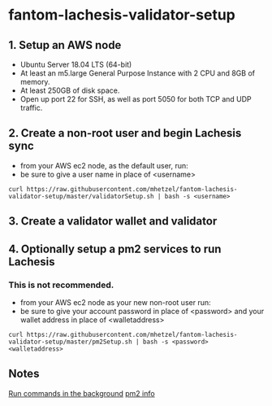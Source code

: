 # fantom-lachesis-validator-setup

## 1. Setup an AWS node
- Ubuntu Server 18.04 LTS (64-bit)
- At least an m5.large General Purpose Instance with 2 CPU and 8GB of memory.
- At least 250GB of disk space.
- Open up port 22 for SSH, as well as port 5050 for both TCP and UDP traffic.

## 2. Create a non-root user and begin Lachesis sync
 - from your AWS ec2 node, as the default user, run:
 - be sure to give a user name in place of &lt;username>
```
curl https://raw.githubusercontent.com/mhetzel/fantom-lachesis-validator-setup/master/validatorSetup.sh | bash -s <username>
```

## 3. Create a validator wallet and validator

## 4. Optionally setup a pm2 services to run Lachesis
### This is not recommended.
- from your AWS ec2 node as your new non-root user run:
- be sure to give your account password in place of &lt;password> and your wallet address in place of &lt;walletaddress>
```
curl https://raw.githubusercontent.com/mhetzel/fantom-lachesis-validator-setup/master/pm2Setup.sh | bash -s <password> <walletaddress>
```


## Notes
[Run commands in the background](https://www.computerhope.com/unix/unohup.htm)
[pm2 info](https://pm2.keymetrics.io/docs/usage/quick-start/)
